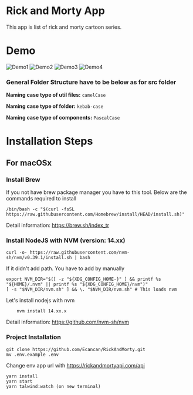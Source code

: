 # Rick and Morty App

This app is list of rick and morty cartoon series.

# Demo

![Demo1](https://s1.gifyu.com/images/Screen-Recording-2022-08-29-at-01.07.21.gif)
![Demo2](https://s1.gifyu.com/images/Screen-Recording-2022-08-29-at-01.06.15.gif)
![Demo3](https://s1.gifyu.com/images/Screen-Recording-2022-08-29-at-01.05.36.gif)
![Demo4](https://s1.gifyu.com/images/Screen-Recording-2022-08-29-at-01.06.49.gif)

### General Folder Structure have to be below as for src folder

**Naming case type of util files:** `camelCase`

**Naming case type of folder:** `kebab-case`

**Naming case type of components:** `PascalCase`

# Installation Steps
## For macOSx
### Install Brew

If you not have brew package manager you have to this tool.
Below are the commands required to install

```
/bin/bash -c "$(curl -fsSL https://raw.githubusercontent.com/Homebrew/install/HEAD/install.sh)"
```

Detail information: https://brew.sh/index_tr

### Install NodeJS with NVM (version: 14.xx)

```
curl -o- https://raw.githubusercontent.com/nvm-sh/nvm/v0.39.1/install.sh | bash
```

If it didn't add path. You have to add by manually 
```
export NVM_DIR="$([ -z "${XDG_CONFIG_HOME-}" ] && printf %s "${HOME}/.nvm" || printf %s "${XDG_CONFIG_HOME}/nvm")"
[ -s "$NVM_DIR/nvm.sh" ] && \. "$NVM_DIR/nvm.sh" # This loads nvm
```

Let's install nodejs with nvm 
```
    nvm install 14.xx.x
```
Detail information: https://github.com/nvm-sh/nvm

### Project Installation
```
git clone https://github.com/Ecancan/RickAndMorty.git
mv .env.example .env
```
Change env app url with https://rickandmortyapi.com/api
```
yarn install
yarn start
yarn talwind:watch (on new terminal)
```
